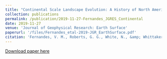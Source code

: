 ```yaml
---
title: "Continental Scale Landscape Evolution: A History of North American Topography"
collection: publications
permalink: /publication/2019-11-27-Fernandes_JGRES_Continental
date: 2019-11-27
venue: 'Journal of Geophysical Research: Earth Surface'
paperurl: '/files/Fernandes_etal-2019-JGR_EarthSurface.pdf'
citation: 'Fernandes, V. M., Roberts, G. G., White, N., &amp; Whittaker, A. C. (2019). Continental‐scale landscape evolution: A history of North American topography. Journal of Geophysical Research: Earth Surface, 124, 2689 2722. https://doi.org/10.1029/2018JF004979'
---
```


<a href='/files/Fernandes_etal-2019-JGR_EarthSurface.pdf'>Download paper here</a>
